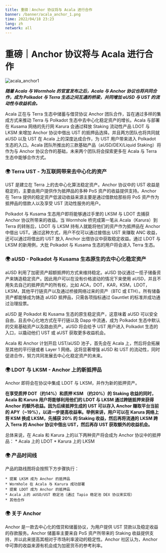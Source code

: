```yaml
---
title: 重磅｜Anchor 协议将与 Acala 进行合作
banner: /banner/acala_anchor_1.png
time: 2022/04/18 23:23
lang: zh
network: all
---
```



# 重磅｜Anchor 协议将与 Acala 进行合作

![acala_anchor1](/banner/acala_anchor_1.png)

***随着 Acala 与 Wormhole 的官宣发布之后，Acala 与 Anchor 协议也将共同合作，成为 Polkadot 与 Terra 生态之间互通的桥梁，共同增加 aUSD 与 UST 的流动性与收益机会。***

Acala 正在与 Terra 生态中储蓄与借贷协议 Anchor 团队合作，旨在通过多样的集成方式来推动 Terra 与 Polkadot 生态中去中心化稳定资产的增长。Acala 与部署在 Kusama 网络的先行网 Karura 会通过释放 Staking 流动性产品 LDOT 与 LKSM 来增加 Anchor 协议中借出 UST 的抵押品选择。并且两方团队也将共同就 aUSD 以及 UST 在 Acala 上的深度达成合作，为 UST 用户带来进入 Polkadot 生态的入口。Acala 团队所推出的三款基础产品（aUSD/DEX/Liquid Staking）将作为与 Anchor 协议合作的基础，未来两个团队将会探索更多在 Acala 与 Terra 生态中能够合作方式。


### 🌍 Terra UST - 为互联网带来去中心化的资产
UST 是建立在 Terra 上的去中心化算法稳定资产。Anchor 协议中的 UST 收益是稳定的，主要由用户提供作为抵押品的多种 PoS 资产的收益提供支持。Anchor 在 Terra 提供的稳定资产低波动收益来源主要是通过借款给那些将 PoS 资产作为抵押品的借款人以及享受 UST 流动性服务的用户。

Polkadot 与 Kusama 生态用户即将能够通过手里的 LKSM 与 LDOT 去捕获 Anchor 协议所带来的收益。当 Wormhole 桥完成第一笔从 Acala（Karura）到 Terra 的转账后，LDOT 与 LKSM 持有人就能将他们的资产作为抵押品在 Anchor 中借出 UST。通过这种方式，用户不仅可以通过接借出 UST 来赚取 ANC 收益，还可以通过将借出的 UST 放入 Anchor 出借协议中获取稳定收益。通过 LDOT 与 LKSM 的新用例，大批 Polkadot 与 Kusama 生态的用户将会进入 Terra 生态。


### 🌍 aUSD - Polkadot 与 Kusama 生态原生的去中心化稳定资产

aUSD 利用了加密资产超额抵押的方式来维持稳定。aUSD 协议通过一揽子储备资产来铸造稳定资产。因此用户可以在没有价格波动的情况下来使用 aUSD，并且不用失去自己的抵押资产的所有权，比如 ACA，DOT，KAR，KSM，LDOT，LKSM，其他平行链资产以及通过桥接网络过来的资产（BTC 或 ETH）。所有储备资产都能够成为铸造 aUSD 抵押品，只需各项指标通过 Gauntlet 的标准并成功通过治理投票。

aUSD 是 Polkadot 和 Kusama 生态的原生稳定资产，这意味着 aUSD 可以安全自由，且去中心化地方式在平行链以及 Dapp 中流通，成为 Polkadot 生态中默认的交易基础资产以及路由资产。aUSD 将会给予 UST 用户进入 Polkadot 生态的入口，以撬动他们 UST 或 aUST 获取更多收益机会。

Acala 和 Anchor 计划开启 UST/aUSD 池子，首先会在 Acala 上，然后将会拓展至其他的平行链或者 Layer 1 网络。这将显著增强 aUSD 和 UST 的流动性，同时促进合作，努力共同发展去中心化稳定资产的未来。

### 🌍 LDOT 与 LKSM - Anchor 上的新抵押品

Anchor 即将会在协议中集成 LDOT 与 LKSM，并作为新的抵押资产。

**在享受质押 DOT（约14%）和质押 KSM （约20%）的 Staking 收益的同时，Acala 和 Karura 用户将能够利用他们的 LDOT 与 LKSM 通过跨链抵押来获得 Anchor 的额外收益。因为后续抵押生成的 UST 可以存入 Anchor 赚取平台当前的 APY（~19%），以进一步提高收益率。举例来讲，用户可以在 Karura 网络上将 KSM 换成 LKSM，先捕获 20% 的 Staking 收益，然后再将流通的 LKSM 跨入 Terra 的 Anchor 协议中借出 UST，然后再存 UST 获取额外的收益机会。**

总体来说，在 Acala 和 Karura 上的以下两种资产将会成为 Anchor 协议中的抵押品：
    * Acala 上的 LDOT
    * Karura 上的 LKSM


### 🌍 产品时间线

产品的路线图将会按照下方步骤执行：

    * 提案 LKSM 成为 Anchor 的抵押品
    * Wormhole 在 Acala 与 Karura 成功部署
    * 提案 LDOT 成为 Anchor 的抵押品
    * Acala 上的 aUSD/UST 稳定池（通过 Tapio 稳定池 DEX 协议来实现）
    * 其他合作 


### 🌍 关于 Anchor

Anchor 是一款去中心化的借贷和储蓄协议，为用户提供 UST 贷款以及稳定收益的存款服务。Anchor 储蓄率主要来自 PoS 资产所带来的 Staking 收益提供支持，并以此来提高其相对于市场利率波动的稳定性。Anchor 社区认为，Anchor 中可靠的收益来源有机会成为加密货币的参考利率。
